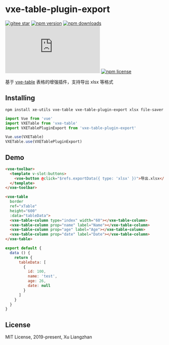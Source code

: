 # vxe-table-plugin-export

[![gitee star](https://gitee.com/xuliangzhan_admin/vxe-table-plugin-export/badge/star.svg?theme=dark)](https://gitee.com/xuliangzhan_admin/vxe-table-plugin-export/stargazers)
[![npm version](https://img.shields.io/npm/v/vxe-table-plugin-export.svg?style=flat-square)](https://www.npmjs.org/package/vxe-table-plugin-export)
[![npm downloads](https://img.shields.io/npm/dm/vxe-table-plugin-export.svg?style=flat-square)](http://npm-stat.com/charts.html?package=vxe-table-plugin-export)
[![gzip size: JS](http://img.badgesize.io/https://unpkg.com/vxe-table-plugin-export/dist/index.min.js?compression=gzip&label=gzip%20size:%20JS)](https://unpkg.com/vxe-table-plugin-export/dist/index.min.js)
[![npm license](https://img.shields.io/github/license/mashape/apistatus.svg)](https://github.com/xuliangzhan/vxe-table-plugin-export/blob/master/LICENSE)

基于 [vxe-table](https://github.com/xuliangzhan/vxe-table) 表格的增强插件，支持导出 xlsx 等格式

## Installing

```shell
npm install xe-utils vxe-table vxe-table-plugin-export xlsx file-saver
```

```javascript
import Vue from 'vue'
import VXETable from 'vxe-table'
import VXETablePluginExport from 'vxe-table-plugin-export'

Vue.use(VXETable)
VXETable.use(VXETablePluginExport)
```

## Demo

```html
<vxe-toolbar>
  <template v-slot:buttons>
    <vxe-button @click="$refs.exportData({ type: 'xlsx' })">导出.xlsx</vxe-button>
  </template>
</vxe-toolbar>

<vxe-table
  border
  ref="xTable"
  height="600"
  :data="tableData">
  <vxe-table-column type="index" width="60"></vxe-table-column>
  <vxe-table-column prop="name" label="Name"></vxe-table-column>
  <vxe-table-column prop="age" label="Age"></vxe-table-column>
  <vxe-table-column prop="date" label="Date"></vxe-table-column>
</vxe-table>
```

```javascript
export default {
  data () {
    return {
      tableData: [
        {
          id: 100,
          name: 'test',
          age: 26,
          date: null
        }
      ]
    }
  }
}
```

## License

MIT License, 2019-present, Xu Liangzhan
